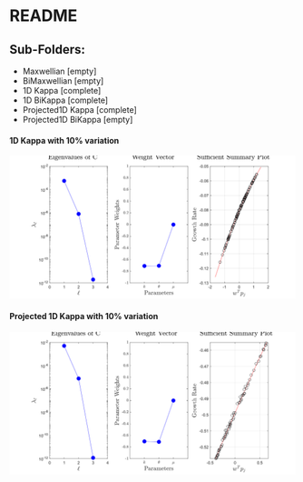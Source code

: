 # README

## Sub-Folders:
- Maxwellian [empty]
- BiMaxwellian [empty]
- 1D Kappa [complete]
- 1D BiKappa [complete]
- Projected1D Kappa [complete]
- Projected1D BiKappa [empty]

#### 1D Kappa with 10% variation
![1D Kappa with 10% variation](1D/Kappa/Figs/EigWVSSPfit_Dispersion_BiMax_10_128_2.svg)

#### Projected 1D Kappa with 10% variation
![Projected 1D Kappa with 10% variation](Projected1D/Kappa/Figs/EigWVSSPfit_Dispersion_Kappa_10_128_2.svg)
